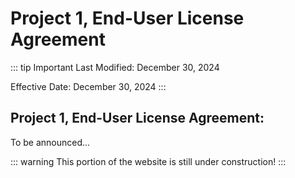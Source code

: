 # Project 1, End-User License Agreement

::: tip Important
Last Modified: December 30, 2024

Effective Date: December 30, 2024
:::

## Project 1, End-User License Agreement:
To be announced...

::: warning
This portion of the website is still under construction!
:::